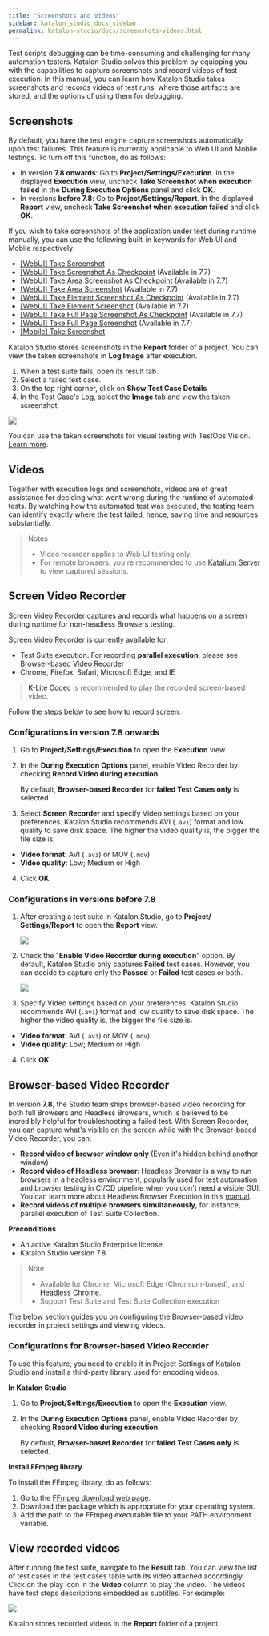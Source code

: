 ```yaml
---
title: "Screenshots and Videos"
sidebar: katalon_studio_docs_sidebar
permalink: katalon-studio/docs/screenshots-videos.html
---
```


Test scripts debugging can be time-consuming and challenging for many automation testers. Katalon Studio solves this problem by equipping you with the capabilities to capture screenshots and record videos of test execution. In this manual, you can learn how Katalon Studio takes screenshots and records videos of test runs, where those artifacts are stored, and the options of using them for debugging.

## Screenshots

By default, you have the test engine capture screenshots automatically upon test failures. This feature is currently applicable to Web UI and Mobile testings. To turn off this function, do as follows:

* In version **7.8 onwards**: Go to **Project/Settings/Execution**. In the displayed **Execution** view, uncheck **Take Screenshot when execution failed** in the **During Execution Options** panel and click **OK**.
* In versions **before 7.8**: Go to **Project/Settings/Report**. In the displayed **Report** view, uncheck **Take Screenshot when execution failed** and click **OK**.

If you wish to take screenshots of the application under test during runtime manually, you can use the following built-in keywords for Web UI and Mobile respectively:

* [[WebUI] Take Screenshot](https://docs.katalon.com/katalon-studio/docs/webui-take-screenshot.html)
* [[WebUI] Take Screenshot As Checkpoint](https://docs.katalon.com/katalon-studio/docs/webui-take-screenshot-as-checkpoint.html) (Available in 7.7)
* [[WebUI] Take Area Screenshot As Checkpoint](https://docs.katalon.com/katalon-studio/docs/webui-take-area-screenshot-as-checkpoint.html) (Available in 7.7)
* [[WebUI] Take Area Screenshot](https://docs.katalon.com/katalon-studio/docs/webui-take-area-screenshot.html) (Available in 7.7)
* [[WebUI] Take Element Screenshot As Checkpoint](https://docs.katalon.com/katalon-studio/docs/webui-take-element-screenshot-as-checkpoint.html) (Available in 7.7)
* [[WebUI] Take Element Screenshot](https://docs.katalon.com/katalon-studio/docs/webui-take-element-screenshot.html) (Available in 7.7)
* [[WebUI] Take Full Page Screenshot As Checkpoint](https://docs.katalon.com/katalon-studio/docs/webui-take-fullpage-screenshot-as-checkpoint.html) (Available in 7.7)
* [[WebUI] Take Full Page Screenshot](https://docs.katalon.com/katalon-studio/docs/webui-take-fullpage-screenshot.html) (Available in 7.7)
* [[Mobile] Take Screenshot](https://docs.katalon.com/katalon-studio/docs/mobile-take-screenshot.html)

Katalon Studio stores screenshots in the **Report** folder of a project. You can view the taken screenshots in **Log Image** after execution.

1. When a test suite fails, open its result tab.
2. Select a failed test case.
3. On the top right corner, click on **Show Test Case Details**
3. In the Test Case's Log, select the **Image** tab and view the taken screenshot.

<img src="https://github.com/katalon-studio/docs-images/raw/master/katalon-studio/docs/screenshots-videos/log-image.png">

You can use the taken screenshots for visual testing with TestOps Vision. [Learn more](https://forum.katalon.com/t/update-with-katalon-studio-7-7-early-release-of-katalon-testops-visual-testing-image-comparison/45557).

## Videos

Together with execution logs and screenshots, videos are of great assistance for deciding what went wrong during the runtime of automated tests. By watching how the automated test was executed, the testing team can identify exactly where the test failed, hence, saving time and resources substantially.

> Notes
> * Video recorder applies to Web UI testing only.
> * For remote browsers, you're recommended to use [Katalium Server](https://docs.katalon.com/katalium-server/docs/katalium-server-katalon-studio-remote-machine.html) to view captured sessions.

## Screen Video Recorder

Screen Video Recorder captures and records what happens on a screen during runtime for non-headless Browsers testing.

Screen Video Recorder is currently available for:

* Test Suite execution. For recording **parallel execution**, please see [Browser-based Video Recorder](https://docs.katalon.com/katalon-studio/docs/screenshots-videos.html#browser-based-video-recorder)
* Chrome, Firefox, Safari, Microsoft Edge, and IE

> [K-Lite Codec](https://www.codecguide.com/download_kl.htm) is recommended to play the recorded screen-based video.

Follow the steps below to see how to record screen:

### Configurations in version 7.8 onwards

1. Go to **Project/Settings/Execution** to open the **Execution** view.
2. In the **During Execution Options** panel, enable Video Recorder by checking **Record Video during execution**.
   
   By default, **Browser-based Recorder** for **failed Test Cases only** is selected.

3. Select **Screen Recorder** and specify Video settings based on your preferences. Katalon Studio recommends AVI (`.avi`) format and low quality to save disk space. The higher the video quality is, the bigger the file size is.

* **Video format**: AVI (`.avi`) or MOV (`.mov`)
* **Video quality**: Low; Medium or High

4. Click **OK**.

### Configurations in versions before 7.8

1. After creating a test suite in Katalon Studio, go to **Project/ Settings/Report** to open the **Report** view.

   ![](https://github.com/katalon-studio/docs-images/raw/master/katalon-studio/docs/video-capturing/image2017-8-25-143A243A12.png)  

2. Check the "**Enable Video Recorder during execution**" option. By default, Katalon Studio only captures **Failed** test cases. However, you can decide to capture only the **Passed** or **Failed** test cases or both.  

    ![](https://github.com/katalon-studio/docs-images/raw/master/katalon-studio/docs/video-capturing/image2017-8-25-153A43A45.png)  

3. Specify Video settings based on your preferences. Katalon Studio recommends AVI (`.avi`) format and low quality to save disk space. The higher the video quality is, the bigger the file size is.

* **Video format**: AVI (`.avi`) or MOV (`.mov`)
* **Video quality**: Low; Medium or High

4. Click **OK**

## Browser-based Video Recorder

In version **7.8**, the Studio team ships browser-based video recording for both full Browsers and Headless Browsers, which is believed to be incredibly helpful for troubleshooting a failed test. With Screen Recorder, you can capture what's visible on the screen while with the Browser-based Video Recorder, you can:

* **Record video of browser window only** (Even it's hidden behind another window)
* **Record video of Headless browser**: Headless Browser is a way to run browsers in a headless environment, popularly used for test automation and browser testing in CI/CD pipeline when you don't need a visible GUI. You can learn more about Headless Browser Execution in this [manual](https://docs.katalon.com/katalon-studio/docs/headless-browsers-execution.html).
* **Record videos of multiple browsers simultaneously**, for instance, parallel execution of Test Suite Collection.

**Preconditions**

* An active Katalon Studio Enterprise license
* Katalon Studio version 7.8

> Note
> * Available for Chrome, Microsoft Edge (Chromium-based), and [Headless Chrome](https://developers.google.com/web/updates/2017/04/headless-chrome). 
> * Support Test Suite and Test Suite Collection execution

The below section guides you on configuring the Browser-based video recorder in project settings and viewing videos.

### Configurations for Browser-based Video Recorder

To use this feature, you need to enable it in Project Settings of Katalon Studio and install a third-party library used for encoding videos.

**In Katalon Studio**

1. Go to **Project/Settings/Execution** to open the **Execution** view.
2. In the **During Execution Options** panel, enable Video Recorder by checking **Record Video during execution**.
   
   By default, **Browser-based Recorder** for **failed Test Cases only** is selected.

**Install FFmpeg library**

To install the FFmpeg library, do as follows:

1. Go to the [FFmpeg download web page](https://ffmpeg.org/download.html).
2. Download the package which is appropriate for your operating system.
3. Add the path to the FFmpeg executable file to your PATH environment variable.

## View recorded videos

After running the test suite, navigate to the **Result** tab. You can view the list of test cases in the test cases table with its video attached accordingly. Click on the play icon in the **Video** column to play the video. The videos have test steps descriptions embedded as subtitles. For example:

![](https://github.com/katalon-studio/docs-images/raw/master/katalon-studio/docs/video-capturing/image2017-8-25-153A353A13.png)

Katalon stores recorded videos in the **Report** folder of a project.

